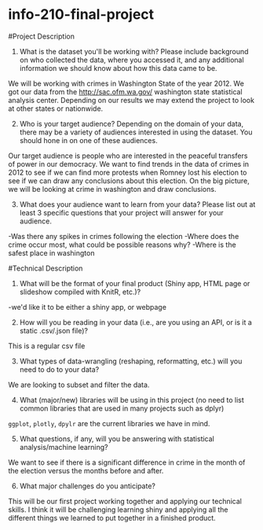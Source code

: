 # info-210-final-project

#Project Description

1. What is the dataset you'll be working with?  Please include background on who collected the data, where you accessed it, and any additional information we should know about how this data came to be.

  We will be working with crimes in Washington State of the year 2012. We got our data from the http://sac.ofm.wa.gov/ washington
  state statistical analysis center. Depending on our results we may extend the project to look at other states or nationwide.

2. Who is your target audience?  Depending on the domain of your data, there may be a variety of audiences interested in using the dataset.  You should hone in on one of these audiences.

  Our target audience is people who are interested in the peaceful transfers of power in our democracy. We want to find trends in the data
  of crimes in 2012 to see if we can find more protests when Romney lost his election to see if we can draw any conclusions about this
  election. On the big picture, we will be looking at crime in washington and draw conclusions.
  
3. What does your audience want to learn from your data?  Please list out at least 3 specific questions that your project will answer for your audience.

  -Was there any spikes in crimes following the election
  -Where does the crime occur most, what could be possible reasons why?
  -Where is the safest place in washington

#Technical Description

1. What will be the format of your final product (Shiny app, HTML page or slideshow compiled with KnitR, etc.)?

  -we'd like it to be either a shiny app, or webpage

2. How will you be reading in your data (i.e., are you using an API, or is it a static .csv/.json file)?

  This is a regular csv file

3. What types of data-wrangling (reshaping, reformatting, etc.) will you need to do to your data?

  We are looking to subset and filter the data.

4. What (major/new) libraries will be using in this project (no need to list common libraries that are used in many projects such as dplyr)

  `ggplot`, `plotly`, `dpylr` are the current libraries we have in mind.
  
5. What questions, if any, will you be answering with statistical analysis/machine learning?

  We want to see if there is a significant difference in crime in the month of the election versus the months before and after.
  
6. What major challenges do you anticipate? 

  This will be our first project working together and applying our technical skills. I think it will be challenging learning shiny and 
  applying all the different things we learned to put together in a finished product.
